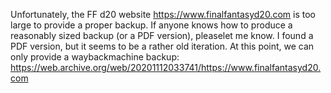 Unfortunately, the FF d20 website https://www.finalfantasyd20.com is too large to provide a proper backup.
If anyone knows how to produce a reasonably sized backup (or a PDF version), pleaselet me know.
I found a PDF version, but it seems to be a rather old iteration.
At this point, we can only provide a waybackmachine backup:
https://web.archive.org/web/20201112033741/https://www.finalfantasyd20.com
